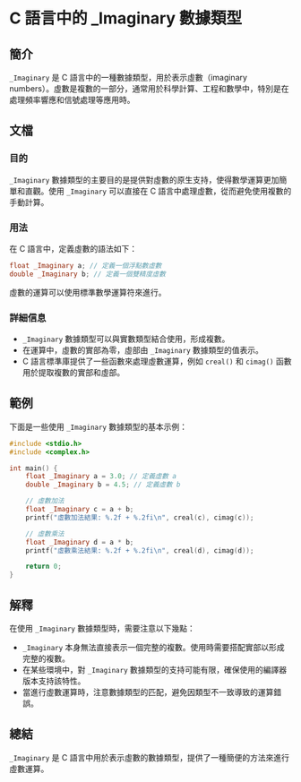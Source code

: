 <!--
Meta Description: # C 語言中的 _Imaginary 數據類型 ## 簡介 `_Imaginary` 是 C 語言中的一種數據類型，用於表示虛數（imaginary numbers）。虛數是複數的一部分，通常用於科學計算、工程和數學中，特別是在處理頻率響應和信號處理等應用時。 ## 文檔 ### 目的 `_Ima...
Meta Keywords: _imaginary, float, creal, cimag, double
-->

# C 語言中的 _Imaginary 數據類型

## 簡介
`_Imaginary` 是 C 語言中的一種數據類型，用於表示虛數（imaginary numbers）。虛數是複數的一部分，通常用於科學計算、工程和數學中，特別是在處理頻率響應和信號處理等應用時。

## 文檔
### 目的
`_Imaginary` 數據類型的主要目的是提供對虛數的原生支持，使得數學運算更加簡單和直觀。使用 `_Imaginary` 可以直接在 C 語言中處理虛數，從而避免使用複數的手動計算。

### 用法
在 C 語言中，定義虛數的語法如下：
```c
float _Imaginary a; // 定義一個浮點數虛數
double _Imaginary b; // 定義一個雙精度虛數
```
虛數的運算可以使用標準數學運算符來進行。

### 詳細信息
- `_Imaginary` 數據類型可以與實數類型結合使用，形成複數。
- 在運算中，虛數的實部為零，虛部由 `_Imaginary` 數據類型的值表示。
- C 語言標準庫提供了一些函數來處理虛數運算，例如 `creal()` 和 `cimag()` 函數用於提取複數的實部和虛部。

## 範例
下面是一些使用 `_Imaginary` 數據類型的基本示例：

```c
#include <stdio.h>
#include <complex.h>

int main() {
    float _Imaginary a = 3.0; // 定義虛數 a
    double _Imaginary b = 4.5; // 定義虛數 b

    // 虛數加法
    float _Imaginary c = a + b;
    printf("虛數加法結果: %.2f + %.2fi\n", creal(c), cimag(c));

    // 虛數乘法
    float _Imaginary d = a * b;
    printf("虛數乘法結果: %.2f + %.2fi\n", creal(d), cimag(d));

    return 0;
}
```

## 解釋
在使用 `_Imaginary` 數據類型時，需要注意以下幾點：
- `_Imaginary` 本身無法直接表示一個完整的複數。使用時需要搭配實部以形成完整的複數。
- 在某些環境中，對 `_Imaginary` 數據類型的支持可能有限，確保使用的編譯器版本支持該特性。
- 當進行虛數運算時，注意數據類型的匹配，避免因類型不一致導致的運算錯誤。

## 總結
`_Imaginary` 是 C 語言中用於表示虛數的數據類型，提供了一種簡便的方法來進行虛數運算。
